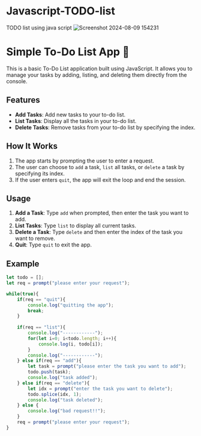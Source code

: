 # Javascript-TODO-list
TODO list using java script
![Screenshot 2024-08-09 154231](https://github.com/user-attachments/assets/a86b2b65-1743-4d36-91ce-6d4e0cb88c9f)

# Simple To-Do List App 📝

This is a basic To-Do List application built using JavaScript. It allows you to manage your tasks by adding, listing, and deleting them directly from the console.

## Features

- **Add Tasks**: Add new tasks to your to-do list.
- **List Tasks**: Display all the tasks in your to-do list.
- **Delete Tasks**: Remove tasks from your to-do list by specifying the index.

## How It Works

1. The app starts by prompting the user to enter a request.
2. The user can choose to `add` a task, `list` all tasks, or `delete` a task by specifying its index.
3. If the user enters `quit`, the app will exit the loop and end the session.

## Usage

1. **Add a Task**: Type `add` when prompted, then enter the task you want to add.
2. **List Tasks**: Type `list` to display all current tasks.
3. **Delete a Task**: Type `delete` and then enter the index of the task you want to remove.
4. **Quit**: Type `quit` to exit the app.

## Example

```javascript
let todo = [];
let req = prompt("please enter your request");

while(true){
    if(req == "quit"){
        console.log("quitting the app");
        break;
    }
    
    if(req == "list"){
        console.log("------------");
        for(let i=0; i<todo.length; i++){
            console.log(i, todo[i]);
        }
        console.log("------------");
    } else if(req == "add"){
        let task = prompt("please enter the task you want to add");
        todo.push(task);
        console.log("task added");
    } else if(req == "delete"){
        let idx = prompt("enter the task you want to delete");
        todo.splice(idx, 1);
        console.log("task deleted");
    } else {
        console.log("bad request!!");
    }
    req = prompt("please enter your request");
}
